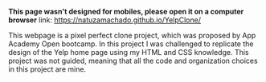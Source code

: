 **This page wasn't designed for mobiles, please open it on a computer browser**
link: https://natuzamachado.github.io/YelpClone/

This webpage is a pixel perfect clone project, which was proposed by App Academy Open bootcamp. 
In this project I was challenged to replicate the design of the Yelp home page using my HTML and CSS knowledge.
This project was not guided, meaning that all the code and organization choices in this project are mine.

